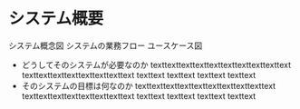 # システム概要

システム概念図
システムの業務フロー
ユースケース図
- どうしてそのシステムが必要なのか
texttexttexttexttexttexttexttexttexttext
texttexttexttexttexttexttexttext
texttext
texttext
texttext
texttext
- そのシステムの目標は何なのか
texttexttexttexttexttexttexttexttexttext
texttexttexttexttexttexttexttext
texttext
texttext
texttext
texttext